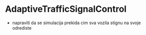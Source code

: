 # AdaptiveTrafficSignalControl
- napraviti da se simulacija prekida cim sva vozila stignu na svoje odrediste
